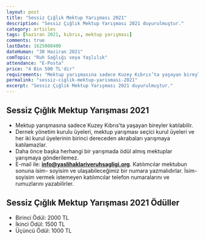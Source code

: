 ```yaml
---
layout: post
title: "Sessiz Çığlık Mektup Yarışması 2021"
description: "Sessiz Çığlık Mektup Yarışması 2021 duyurulmuştur."
category: articles
tags: [haziran 2021, kıbrıs, mektup yarışması]
comments: true
lastDate: 1625000400    
dateHuman: "30 Haziran 2021"
comTopic: "Ruh Sağlığı veya Yaşlılık"
attendance: "E-Posta"
price: "4 Bin 500 TL'dir"
requirements: "Mektup yarışmasına sadece Kuzey Kıbrıs’ta yaşayan bireyler katılabilir."
permalink: "sessiz-ciglik-mektup-yarismasi-2021"
excerpt: "Sessiz Çığlık Mektup Yarışması 2021 duyurulmuştur."
---
```


## Sessiz Çığlık Mektup Yarışması 2021
- Mektup yarışmasına sadece Kuzey Kıbrıs’ta yaşayan bireyler katılabilir.
- Dernek yönetim kurulu üyeleri, mektup  yarışması seçici kurul üyeleri ve her iki kurul üyelerinin birinci dereceden akrabaları yarışmaya katılamazlar.
- Daha önce başka herhangi bir yarışmada ödül almış mektuplar yarışmaya gönderilemez.
- E-mail ile: **info@yaslihaklariveruhsagligi.org**. Katılımcılar mektubun sonuna isim- soyisim ve ulaşabileceğimiz bir numara yazmalıdırlar. İsim-soyisim vermek istemeyen katılımcılar telefon numaralarını ve rumuzlarını yazabilirler.

## Sessiz Çığlık Mektup Yarışması 2021 Ödüller
- Birinci Ödül: 2000 TL
- İkinci Ödül: 1500  TL 
- Üçüncü Ödül: 1000 TL